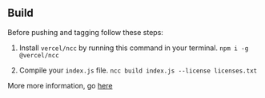 ## Build

Before pushing and tagging follow these steps:

1. Install `vercel/ncc` by running this command in your terminal. `npm i -g @vercel/ncc`

2. Compile your `index.js` file. `ncc build index.js --license licenses.txt`

More more information, go [here](https://docs.github.com/en/actions/creating-actions/creating-a-javascript-action#commit-tag-and-push-your-action-to-github)
